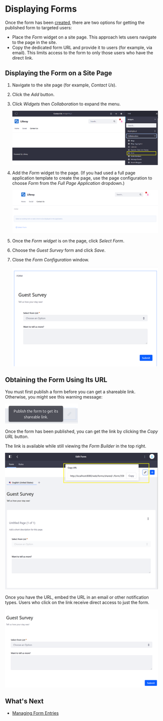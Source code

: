 # Displaying Forms

Once the form has been [created](./creating-forms.md), there are two options for getting the published form to targeted users:

* Place the _Form_ widget on a site page. This approach lets users navigate to the page in the site.
* Copy the dedicated form URL and provide it to users (for example, via email). This limits access to the form to only those users who have the direct link.

## Displaying the Form on a Site Page

1. Navigate to the site page (for example, _Contact Us_).
1. Click the _Add_ button.
1. Click _Widgets_ then _Collaboration_ to expand the menu.

    ![Selecting the Form widget](./displaying-forms/images/04.png)

1. Add the _Form_ widget to the page. (If you had used a full page application template to create the page, use the page configuration to choose _Form_ from the _Full Page Application_ dropdown.)

    ![The blank Form widget on a page](./displaying-forms/images/01.png)

1. Once the _Form widget_ is on the page, click _Select Form_.
1. Choose the _Guest Survey_ form and click _Save_.
1. Close the _Form Configuration_ window.

    ![The Form widget displays the Guest Survey form](./displaying-forms/images/05.png)

## Obtaining the Form Using Its URL

You must first publish a form before you can get a shareable link. Otherwise, you might see this warning message:

![Grayed out warning](./displaying-forms/images/07.png)

Once the form has been published, you can get the link by clicking the _Copy URL_ button.

The link is available while still viewing the _Form Builder_ in the top right.

![Get the URL from the Copy URL button](./displaying-forms/images/03.png)

Once you have the URL, embed the URL in an email or other notification types. Users who click on the link receive direct access to just the form.

![Get the URL from the Copy URL button](./displaying-forms/images/06.png)

## What's Next

* [Managing Form Entries](./managing-form-entries.md)
